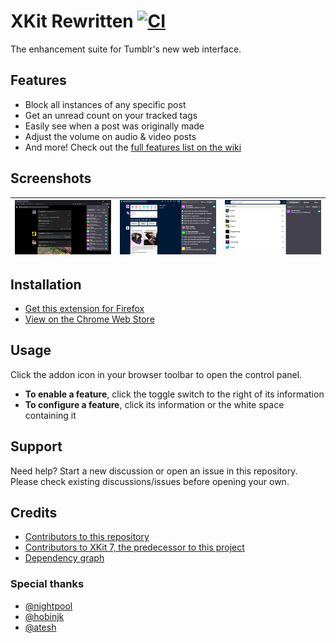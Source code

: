 # XKit Rewritten [![CI](https://github.com/AprilSylph/XKit-Rewritten/actions/workflows/ci.yml/badge.svg)](https://github.com/AprilSylph/XKit-Rewritten/actions/workflows/ci.yml)
The enhancement suite for Tumblr's new web interface.

## Features
- Block all instances of any specific post
- Get an unread count on your tracked tags
- Easily see when a post was originally made
- Adjust the volume on audio & video posts
- And more! Check out the [full features list on the wiki](https://github.com/AprilSylph/XKit-Rewritten/wiki/Features)

## Screenshots

![](https://raw.githubusercontent.com/AprilSylph/XKit-Rewritten/master/assets/screenshots/1.png) | ![](https://raw.githubusercontent.com/AprilSylph/XKit-Rewritten/master/assets/screenshots/2.png) | ![](https://raw.githubusercontent.com/AprilSylph/XKit-Rewritten/master/assets/screenshots/4.png)
-- | -- | --

## Installation
- [Get this extension for Firefox](https://addons.mozilla.org/addon/xkit-rewritten/)
- [View on the Chrome Web Store](https://chrome.google.com/webstore/detail/xkit-rewritten/ehgbadgnkmeeldglkmnplolneidgpbcm)

## Usage
Click the addon icon in your browser toolbar to open the control panel.  

- **To enable a feature**, click the toggle switch to the right of its information
- **To configure a feature**, click its information or the white space containing it

## Support
Need help? Start a new discussion or open an issue in this repository.  
Please check existing discussions/issues before opening your own.

## Credits
- [Contributors to this repository](https://github.com/AprilSylph/XKit-Rewritten/graphs/contributors)
- [Contributors to XKit 7, the predecessor to this project](https://github.com/new-xkit/XKit/graphs/contributors)
- [Dependency graph](https://github.com/AprilSylph/XKit-Rewritten/network/dependencies)

### Special thanks
- [@nightpool](https://github.com/nightpool)
- [@hobinjk](https://github.com/hobinjk)
- [@atesh](https://github.com/atesh)
